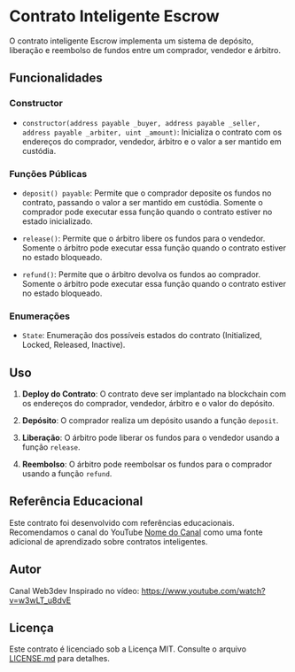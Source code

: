 # Contrato Inteligente Escrow

O contrato inteligente Escrow implementa um sistema de depósito, liberação e reembolso de fundos entre um comprador, vendedor e árbitro.

## Funcionalidades

### Constructor

- `constructor(address payable _buyer, address payable _seller, address payable _arbiter, uint _amount)`: Inicializa o contrato com os endereços do comprador, vendedor, árbitro e o valor a ser mantido em custódia.

### Funções Públicas

- `deposit() payable`: Permite que o comprador deposite os fundos no contrato, passando o valor a ser mantido em custódia. Somente o comprador pode executar essa função quando o contrato estiver no estado inicializado.

- `release()`: Permite que o árbitro libere os fundos para o vendedor. Somente o árbitro pode executar essa função quando o contrato estiver no estado bloqueado.

- `refund()`: Permite que o árbitro devolva os fundos ao comprador. Somente o árbitro pode executar essa função quando o contrato estiver no estado bloqueado.

### Enumerações

- `State`: Enumeração dos possíveis estados do contrato (Initialized, Locked, Released, Inactive).

## Uso

1. **Deploy do Contrato**: O contrato deve ser implantado na blockchain com os endereços do comprador, vendedor, árbitro e o valor do depósito.

2. **Depósito**: O comprador realiza um depósito usando a função `deposit`.

3. **Liberação**: O árbitro pode liberar os fundos para o vendedor usando a função `release`.

4. **Reembolso**: O árbitro pode reembolsar os fundos para o comprador usando a função `refund`.

## Referência Educacional

Este contrato foi desenvolvido com referências educacionais. Recomendamos o canal do YouTube [Nome do Canal](https://www.youtube.com/watch?v=w3wLT_u8dvE) como uma fonte adicional de aprendizado sobre contratos inteligentes.

## Autor

Canal Web3dev
Inspirado no vídeo: https://www.youtube.com/watch?v=w3wLT_u8dvE

## Licença

Este contrato é licenciado sob a Licença MIT. Consulte o arquivo [LICENSE.md](LICENSE.md) para detalhes.
